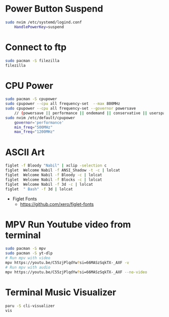 # Power Button Suspend
```Bash
sudo nvim /etc/systemd/logind.conf
    HandlePowerKey=suspend
```

# Connect to ftp
```Bash
sudo pacman -S filezilla
filezilla
```
# CPU Power
```Bash
sudo pacman -S cpupower
sudo cpupower --cpu all frequency-set  --max 800MHz
sudo cpupower --cpu all frequency-set --governor powersave
    // (powersave || performance || ondemand || conservative || userspace)
sudo nvim /etc/default/cpupower
    governor='performance'
    min_freq="500MHz"
    max_freq="1200MHz"
```
# ASCII Art
```Bash
figlet -f Bloody "Nabil" | xclip -selection c
figlet  Welcome Nabil -f ANSI_Shadow -t -c | lolcat
figlet  Welcome Nabil -f Bloody -c | lolcat
figlet  Welcome Nabil -f Blocks -c | lolcat
figlet  Welcome Nabil -f 3d -c | lolcat
figlet  " Bash" -f 3d | lolcat
```
- Figlet Fonts
    - https://github.com/xero/figlet-fonts

# MPV Run Youtube video from terminal
```Bash
sudo pacman -S mpv
sudo pacman -S yt-dlp
# Run mpv with video
mpv https://youtu.be/C55zjPlqdYw?si=66MASzSqkTX-_AXF -v
# Run mpv with audio
mpv https://youtu.be/C55zjPlqdYw?si=66MASzSqkTX-_AXF --no-video
```

# Terminal Music Visualizer
```Bash
paru -S cli-visualizer
vis
```
```
